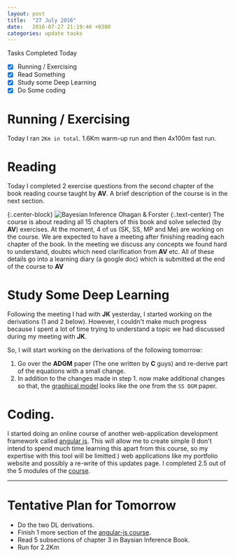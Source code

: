 ```yaml
---
layout: post
title:  "27 July 2016"
date:   2016-07-27 21:19:46 +0300
categories: update tasks
---
```

Tasks Completed Today

- [x] Running / Exercising
- [x] Read Something
- [x] Study some Deep Learning
- [x] Do Some coding

# Running / Exercising
Today I ran `2Km in total`. 1.6Km warm-up run and then 4x100m fast run.

# Reading
Today I completed 2 exercise questions from the second chapter of the book reading course taught by **AV**.
A brief description of the course is in the next section.

{:.center-block}
![Bayesian Inference Ohagan & Forster][kendall-img]
{:.text-center}
The course is about reading all 15 chapters of this book and solve selected (by **AV**) exercises. At the moment, 4 of us (SK, SS, MP and Me) are working on the course. We are expected to have a meeting after finishing reading each chapter of the book. In the meeting we discuss any concepts we found hard to understand, doubts which need clarification from  **AV** etc. All of these details go into a learning diary (a google doc) which is submitted at the end of the course to **AV**

# Study Some Deep Learning
Following the meeting I had with **JK** yesterday, I started working on the derivations (1 and 2 below). However, I couldn't make much progress because I spent a lot of time trying to understand a topic we had discussed during my meeting with **JK**.

So, I will start working on the derivations of the following tomorrow:

1. Go over the **ADGM** paper (The one written by **C** guys) and re-derive part of the equations with a small change.
2. In addition to the changes made in step 1. now make additional changes so that, the [graphical model][graphical-model] looks like the one from the `SS DGM` paper.

# Coding.

I started doing an online course of another web-application development framework called [angular js][angular-js]. This will allow me to create simple (I don't intend to spend much time learning this apart from this course, so my expertise with this tool will be limitted.) web applications like my portfolio website and possibly a re-write of this updates page. I completed 2.5 out of the 5 modules of the [course][angular-course].


---------------- 

# Tentative Plan for Tomorrow
- Do the two DL derivations.
- Finish 1 more section of the [angular-js course][angular-course].
- Read 5 subsections of chapter 3 in Baysian Inference Book. 
- Run for 2.2Km


[kendall-img]: http://pictures.abebooks.com/isbn/9780340529225-us-300.jpg 
[graphical-model]: https://en.wikipedia.org/wiki/Graphical_model
[angular-js]: https://en.wikipedia.org/wiki/AngularJS
[angular-course]: http://campus.codeschool.com/courses/shaping-up-with-angular-js
